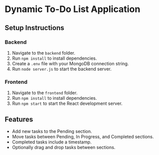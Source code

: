# Dynamic To-Do List Application

## Setup Instructions

### Backend
1. Navigate to the `backend` folder.
2. Run `npm install` to install dependencies.
3. Create a `.env` file with your MongoDB connection string.
4. Run `node server.js` to start the backend server.

### Frontend
1. Navigate to the `frontend` folder.
2. Run `npm install` to install dependencies.
3. Run `npm start` to start the React development server.

## Features
- Add new tasks to the Pending section.
- Move tasks between Pending, In Progress, and Completed sections.
- Completed tasks include a timestamp.
- Optionally drag and drop tasks between sections.

